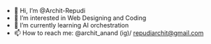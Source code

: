 - 👋 Hi, I’m @Archit-Repudi
- 👀 I’m interested in Web Designing and Coding
- 🌱 I’m currently learning AI orchestration
- 📫 How to reach me: @archit_anand (ig)/ repudiarchit@gmail.com

<!---
Archit-Repudi/Archit-Repudi is a ✨ special ✨ repository because its `README.md` (this file) appears on your GitHub profile.
You can click the Preview link to take a look at your changes.
--->
